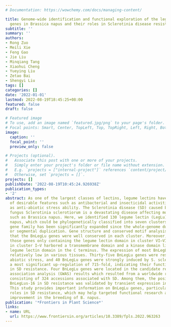 ```yaml
---
# Documentation: https://wowchemy.com/docs/managing-content/

title: Genome-wide identification and functional exploration of the legume lectin
  genes in Brassica napus and their roles in Sclerotinia disease resistance
subtitle: ''
summary: ''
authors:
- Rong Zuo
- Meili Xie
- Feng Gao
- Jie Liu
- Minqiang Tang
- Xiaohui Cheng
- Yueying Liu
- Zetao Bai
- Shengyi Liu
tags: []
categories: []
date: '2022-01-01'
lastmod: 2022-08-19T18:45:25+08:00
featured: false
draft: false

# Featured image
# To use, add an image named `featured.jpg/png` to your page's folder.
# Focal points: Smart, Center, TopLeft, Top, TopRight, Left, Right, BottomLeft, Bottom, BottomRight.
image:
  caption: ''
  focal_point: ''
  preview_only: false

# Projects (optional).
#   Associate this post with one or more of your projects.
#   Simply enter your project's folder or file name without extension.
#   E.g. `projects = ["internal-project"]` references `content/project/deep-learning/index.md`.
#   Otherwise, set `projects = []`.
projects: []
publishDate: '2022-08-19T10:45:24.926938Z'
publication_types:
- '2'
abstract: As one of the largest classes of lectins, legume lectins have a variety
  of desirable features such as antibacterial and insecticidal activities as well
  as anti-abiotic stress ability. The Sclerotinia disease (SD) caused by the soil-borne
  fungus Sclerotinia sclerotiorum is a devastating disease affecting most oil crops
  such as Brassica napus. Here, we identified 130 legume lectin (LegLu) genes in B.
  napus, which could be phylogenetically classified into seven clusters. The BnLegLu
  gene family has been significantly expanded since the whole-genome duplication (WGD)
  or segmental duplication. Gene structure and conserved motif analysis suggested
  that the BnLegLu genes were well conserved in each cluster. Moreover, relative to
  those genes only containing the legume lectin domain in cluster VI–VII, the genes
  in cluster I–V harbored a transmembrane domain and a kinase domain linked to the
  legume lectin domain in the C terminus. The expression of most BnLegLu genes was
  relatively low in various tissues. Thirty-five BnLegLu genes were responsive to
  abiotic stress, and 40 BnLegLu genes were strongly induced by S. sclerotiorum, with
  a most significant up-regulation of 715-fold, indicating their functional roles
  in SD resistance. Four BnLegLu genes were located in the candidate regions of genome-wide
  association analysis (GWAS) results which resulted from a worldwide rapeseed population
  consisting of 324 accessions associated with SD. Among them, the positive role of
  BnLegLus-16 in SD resistance was validated by transient expression in tobacco leaves.
  This study provides important information on BnLegLu genes, particularly about their
  roles in SD resistance, which may help targeted functional research and genetic
  improvement in the breeding of B. napus.
publication: '*Frontiers in Plant Science*'
links:
- name: URL
  url: https://www.frontiersin.org/articles/10.3389/fpls.2022.963263
---
```

